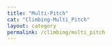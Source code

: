 ```yaml
---
title: "Multi-Pitch"
cat: "Climbing-Multi_Pitch"
layout: category
permalink: /climbing/multi_pitch
---
```



